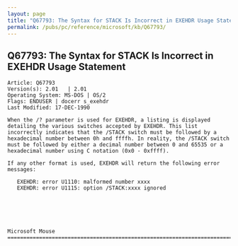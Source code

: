 ```yaml
---
layout: page
title: "Q67793: The Syntax for STACK Is Incorrect in EXEHDR Usage Statement"
permalink: /pubs/pc/reference/microsoft/kb/Q67793/
---
```


## Q67793: The Syntax for STACK Is Incorrect in EXEHDR Usage Statement

	Article: Q67793
	Version(s): 2.01   | 2.01
	Operating System: MS-DOS | OS/2
	Flags: ENDUSER | docerr s_exehdr
	Last Modified: 17-DEC-1990
	
	When the /? parameter is used for EXEHDR, a listing is displayed
	detailing the various switches accepted by EXEHDR. This list
	incorrectly indicates that the /STACK switch must be followed by a
	hexadecimal number between 0h and ffffh. In reality, the /STACK switch
	must be followed by either a decimal number between 0 and 65535 or a
	hexadecimal number using C notation (0x0 - 0xffff).
	
	If any other format is used, EXEHDR will return the following error
	messages:
	
	   EXEHDR: error U1110: malformed number xxxx
	   EXEHDR: error U1115: option /STACK:xxxx ignored
	
	
	
	
	
	
	Microsoft Mouse
	=============================================================================
